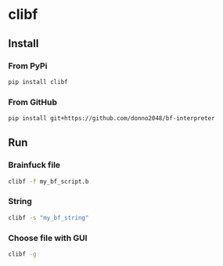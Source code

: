 # clibf

## Install

### From PyPi

```sh
pip install clibf
```

### From GitHub

```sh
pip install git+https://github.com/donno2048/bf-interpreter
```

## Run

### Brainfuck file

```sh
clibf -f my_bf_script.b
```

### String

```sh
clibf -s "my_bf_string"
```

### Choose file with GUI

```sh
clibf -g
```
